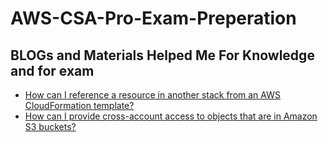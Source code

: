 # AWS-CSA-Pro-Exam-Preperation

## BLOGs and Materials Helped Me For Knowledge and for exam
- [How can I reference a resource in another stack from an AWS CloudFormation template?](https://aws.amazon.com/premiumsupport/knowledge-center/cloudformation-reference-resource/)
- [How can I provide cross-account access to objects that are in Amazon S3 buckets?](https://aws.amazon.com/premiumsupport/knowledge-center/cross-account-access-s3/)

